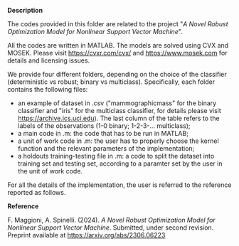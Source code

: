 **Description**

The codes provided in this folder are related to the project "_A Novel Robust Optimization Model for Nonlinear Support Vector Machine_".

All the codes are written in MATLAB. The models are solved using CVX and MOSEK. Please visit https://cvxr.com/cvx/ and https://www.mosek.com for details and licensing issues.

We provide four different folders, depending on the choice of the classifier (deterministic vs robust; binary vs multiclass).
Specifically, each folder contains the following files:
  - an example of dataset in .csv ("mammographicmass" for the binary classifier and "iris" for the multiclass classifier, for details please visit https://archive.ics.uci.edu). The last column of the table refers to the labels of the observations (1-0 binary; 1-2-3-... multiclass);
  - a main code in .m: the code that has to be run in MATLAB;
  - a unit of work code in .m: the user has to properly choose the kernel function and the relevant parameters of the implementation;
  - a holdouts training-testing file in .m: a code to split the dataset into training set and testing set, according to a paramter set by the user in the unit of work code.

For all the details of the implementation, the user is referred to the reference reported as follows.

**Reference**

F. Maggioni, A. Spinelli. (2024). _A Novel Robust Optimization Model for Nonlinear Support Vector Machine_. Submitted, under second revision. Preprint available at https://arxiv.org/abs/2306.06223
